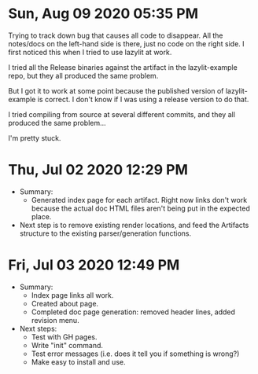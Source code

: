 # Sun, Aug 09 2020 05:35 PM
Trying to track down bug that causes all code to disappear. All the notes/docs 
on the left-hand side is there, just no code on the right side. I first noticed 
this when I tried to use lazylit at work.

I tried all the Release binaries against the artifact in the lazylit-example 
repo, but they all produced the same problem.

But I got it to work at some point because the published version of 
lazylit-example is correct. I don't know if I was using a release version to do 
that.

I tried compiling from source at several different commits, and they all 
produced the same problem...

I'm pretty stuck.

# Thu, Jul 02 2020 12:29 PM
* Summary:
    * Generated index page for each artifact. Right now links don't work because
        the actual doc HTML files aren't being put in the expected place.
* Next step is to remove existing render locations, and feed the Artifacts
    structure to the existing parser/generation functions.

# Fri, Jul 03 2020 12:49 PM
* Summary:
    * Index page links all work.
    * Created about page.
    * Completed doc page generation: removed header lines, added revision menu.
* Next steps:
    * Test with GH pages.
    * Write "init" command.
    * Test error messages (i.e. does it tell you if something is wrong?)
    * Make easy to install and use.

